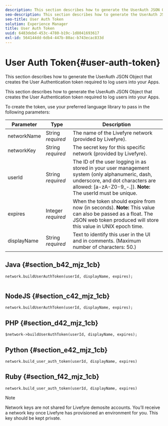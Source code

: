 ```yaml
---
description: This section describes how to generate the UserAuth JSON Object that creates the User Authentication token required to log users into your Apps.
seo-description: This section describes how to generate the UserAuth JSON Object that creates the User Authentication token required to log users into your Apps.
seo-title: User Auth Token
solution: Experience Manager
title: User Auth Token
uuid: 6483debd-453c-4780-b19c-1d8041693617
exl-id: 564144dd-6db4-447b-80ac-b743ecac833d
---
```

# User Auth Token{#user-auth-token}

This section describes how to generate the UserAuth JSON Object that creates the User Authentication token required to log users into your Apps.

This section describes how to generate the UserAuth JSON Object that creates the User Authentication token required to log users into your Apps.

To create the token, use your preferred language library to pass in the following parameters:

|  Parameter  | Type  | Description  |
|---|---|---|
|  networkName  | String *required*  | The name of the Livefyre network (provided by Livefyre).  |
|  networkKey  | String *required*  | The secret key for this specific network (provided by Livefyre).  |
|  userId  | String *required*  | The ID of the user logging in as stored in your user management system (only alphanumeric, dash, underscore, and dot characters are allowed: [a-zA-Z0-9_-.]). **Note:** The userId must be unique.  |
|  expires  | Integer *required*  | When the token should expire from now (in seconds). **Note:** This value can also be passed as a float. The JSON web token produced will store this value in UNIX epoch time.  |
|  displayName  | String *required*  | Text to identify this user in the UI and in comments. (Maximum number of characters: 50.)  |

## Java {#section_b42_mjz_1cb}

```
network.buildUserAuthToken(userId, displayName, expires); 
 
```

## NodeJS {#section_c42_mjz_1cb}

```
network.buildUserAuthToken(userId, displayName, expires); 

```

## PHP {#section_d42_mjz_1cb}

```
$network->buildUserAuthToken(userId, displayName, expires); 

```

## Python {#section_e42_mjz_1cb}

```
network.build_user_auth_token(userId, displayName, expires) 

```

## Ruby {#section_f42_mjz_1cb}

```
network.build_user_auth_token(userId, displayName, expires) 

```

>[!NOTE]
>
>Network keys are not shared for Livefyre demosite accounts. You’ll receive a network key once Livefyre has provisioned an environment for you. This key should be kept private.
